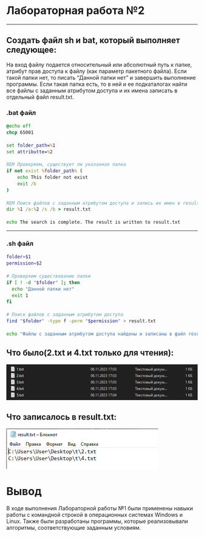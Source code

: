 # Лабораторная работа №2
---
## Создать файл sh и bat, который выполняет следующее:
На вход файлу подается относительный или абсолютный путь к папке, атрибут прав доступа к файлу (как параметр пакетного файла). Если такой папки нет, то писать “Данной папки нет” и завершить выполнение программы. Если такая папка есть, то в ней и ее подкаталогах найти все файлы с заданным атрибутом доступа и их имена записать в отдельный файл result.txt.

### .bat файл
```bat
@echo off
chcp 65001

set folder_path=%1
set attributte=%2

REM Проверяем, существует ли указанная папка
if not exist %folder_path% (
    echo This folder not exist
    exit /b
)

REM Поиск файлов с заданным атрибутом доступа и запись их имен в result.txt
dir %1 /a:%2 /s /b > result.txt 

echo The search is complete. The result is written to result.txt
```

---
### .sh файл

```sh
folder=$1
permission=$2

# Проверяем существование папки
if [ ! -d "$folder" ]; then
  echo "Данной папки нет"
  exit 1
fi

# Поиск файлов с заданным атрибутом доступа
find "$folder" -type f -perm "$permission" > result.txt

echo "Файлы с заданным атрибутом доступа найдены и записаны в файл result.txt"
```
## Что было(2.txt и 4.txt только для чтения):

![IMG_1](img_1.png)

## Что записалось в result.txt:

![IMG_2](img_2.png)
# Вывод

В ходе выполнения Лабораторной работы №1 были применены навыки работы с командной строкой в операционных системах Windows и Linux. Также были разработаны программы, которые реализовывали алгоритмы, соответствующие заданным условиям.
        
